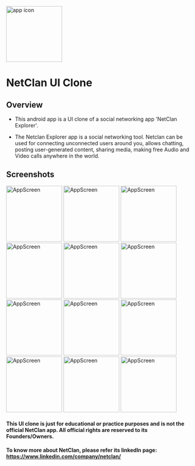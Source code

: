 <img src="https://github.com/AdityaKumarGt/NetClan-UI-Clone/assets/121026525/32b09985-94de-4b9a-b617-015e8bc43a18" alt="app icon" width="150"> 

# NetClan UI Clone

## Overview

* This android app is a UI clone of a social networking app 'NetClan Explorer'.

* The Netclan Explorer app is a social networking tool. 
Netclan can be used for connecting unconnected users around you, allows chatting, posting user-generated content, sharing media, making free Audio and Video calls anywhere in the world.

## Screenshots

<img src="https://github.com/AdityaKumarGt/NetClan-UI-Clone/assets/121026525/1b1cd65e-7a0d-442c-923a-879333fab1da" alt="AppScreen" width="150"> 
<img src="https://github.com/AdityaKumarGt/NetClan-UI-Clone/assets/121026525/bb0419e5-a0b3-4b1f-946b-aa1d8baead6a" alt="AppScreen" width="150"> 
<img src="https://github.com/AdityaKumarGt/NetClan-UI-Clone/assets/121026525/7586ca51-58cf-4cfd-b4ac-7b6474bc5bf8" alt="AppScreen" width="150"> 
<img src="https://github.com/AdityaKumarGt/NetClan-UI-Clone/assets/121026525/30584a12-e199-4b8e-a657-4091cceb7b62" alt="AppScreen" width="150"> 
<img src="https://github.com/AdityaKumarGt/NetClan-UI-Clone/assets/121026525/b5cac75d-f27f-4216-b0a9-32f8ff1a2282" alt="AppScreen" width="150"> 
<img src="https://github.com/AdityaKumarGt/NetClan-UI-Clone/assets/121026525/f67a5672-b654-42db-bd3c-31dcd1eaff1c" alt="AppScreen" width="150"> 
<img src="https://github.com/AdityaKumarGt/NetClan-UI-Clone/assets/121026525/c4a2d87c-2a2d-4075-b7cf-737b824c5087" alt="AppScreen" width="150"> 
<img src="https://github.com/AdityaKumarGt/NetClan-UI-Clone/assets/121026525/a37a706c-a19a-4237-a160-c8217cc9e663" alt="AppScreen" width="150"> 
<img src="https://github.com/AdityaKumarGt/NetClan-UI-Clone/assets/121026525/38421273-4903-4dc4-a14e-66cc03ed9037" alt="AppScreen" width="150"> 
<img src="https://github.com/AdityaKumarGt/NetClan-UI-Clone/assets/121026525/862806dc-18f8-4b5b-a454-5a0ce0bf6a77" alt="AppScreen" width="150"> 
<img src="https://github.com/AdityaKumarGt/NetClan-UI-Clone/assets/121026525/af572618-8d12-4220-a30e-879bd358f21f" alt="AppScreen" width="150"> 
<img src="https://github.com/AdityaKumarGt/NetClan-UI-Clone/assets/121026525/b1eb3f79-f17b-42b6-b238-411a46ee59bf" alt="AppScreen" width="150"> 




#### This UI clone is just for educational or practice purposes and is not the official NetClan app. All official rights are reserved to its Founders/Owners.

#### To know more about NetClan, please refer its linkedIn page: https://www.linkedin.com/company/netclan/
 
